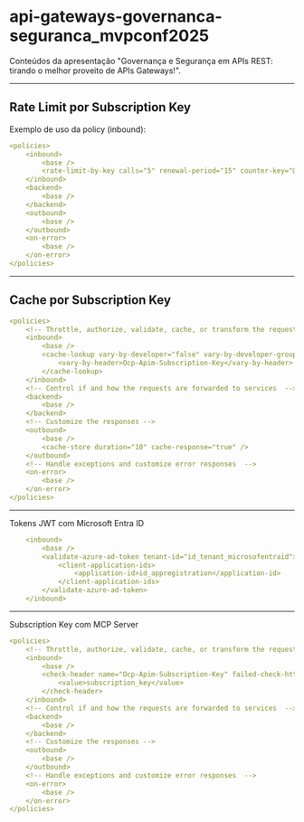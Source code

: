 # api-gateways-governanca-seguranca_mvpconf2025
Conteúdos da apresentação "Governança e Segurança em APIs REST: tirando o melhor proveito de APIs Gateways!".

---

## Rate Limit por Subscription Key

Exemplo de uso da policy <rate-limit-by-key> (inbound):

```yaml
<policies>
    <inbound>
        <base />
        <rate-limit-by-key calls="5" renewal-period="15" counter-key="@(context.Subscription.Id)" />
    </inbound>
    <backend>
        <base />
    </backend>
    <outbound>
        <base />
    </outbound>
    <on-error>
        <base />
    </on-error>
</policies>
```

---

## Cache por Subscription Key

```yaml
<policies>
    <!-- Throttle, authorize, validate, cache, or transform the requests -->
    <inbound>
        <base />
        <cache-lookup vary-by-developer="false" vary-by-developer-groups="false" downstream-caching-type="none">
            <vary-by-header>Ocp-Apim-Subscription-Key</vary-by-header>
        </cache-lookup>
    </inbound>
    <!-- Control if and how the requests are forwarded to services  -->
    <backend>
        <base />
    </backend>
    <!-- Customize the responses -->
    <outbound>
        <base />
        <cache-store duration="10" cache-response="true" />
    </outbound>
    <!-- Handle exceptions and customize error responses  -->
    <on-error>
        <base />
    </on-error>
</policies>
```
---

Tokens JWT com Microsoft Entra ID

```yaml
    <inbound>
        <base />
        <validate-azure-ad-token tenant-id="id_tenant_microsofentraid">
            <client-application-ids>
                <application-id>id_appregistration</application-id>
            </client-application-ids>
        </validate-azure-ad-token>
    </inbound>
```

---

Subscription Key com MCP Server

```yaml
<policies>
	<!-- Throttle, authorize, validate, cache, or transform the requests -->
	<inbound>
		<base />
		<check-header name="Ocp-Apim-Subscription-Key" failed-check-httpcode="401" failed-check-error-message="Subscription key faltando ou invalida.">
			<value>subscription_key</value>
		</check-header>
	</inbound>
	<!-- Control if and how the requests are forwarded to services  -->
	<backend>
		<base />
	</backend>
	<!-- Customize the responses -->
	<outbound>
		<base />
	</outbound>
	<!-- Handle exceptions and customize error responses  -->
	<on-error>
		<base />
	</on-error>
</policies>
```
